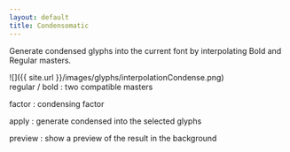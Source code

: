 ```yaml
---
layout: default
title: Condensomatic
---
```


Generate condensed glyphs into the current font by interpolating Bold and Regular masters.

<div class='row'>

<div class='col' markdown='1'>
![]({{ site.url }}/images/glyphs/interpolationCondense.png)
</div>

<div class='col' markdown='1'>
regular / bold
: two compatible masters

factor
: condensing factor

apply
: generate condensed into the selected glyphs

preview
: show a preview of the result in the background
</div>

</div>